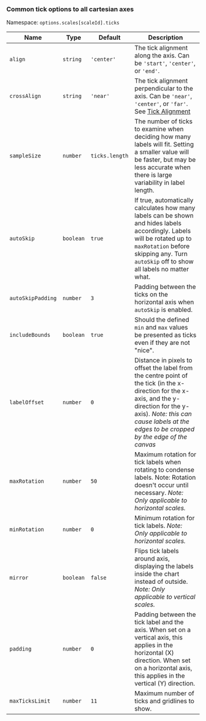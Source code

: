 ### Common tick options to all cartesian axes

Namespace: `options.scales[scaleId].ticks`

| Name | Type | Default | Description
| ---- | ---- | ------- | -----------
| `align` | `string` | `'center'` | The tick alignment along the axis. Can be `'start'`, `'center'`, or `'end'`.
| `crossAlign` | `string` | `'near'` | The tick alignment perpendicular to the axis. Can be `'near'`, `'center'`, or `'far'`. See [Tick Alignment](/axes/cartesian/#tick-alignment)
| `sampleSize` | `number` | `ticks.length` | The number of ticks to examine when deciding how many labels will fit. Setting a smaller value will be faster, but may be less accurate when there is large variability in label length.
| `autoSkip` | `boolean` | `true` | If true, automatically calculates how many labels can be shown and hides labels accordingly. Labels will be rotated up to `maxRotation` before skipping any. Turn `autoSkip` off to show all labels no matter what.
| `autoSkipPadding` | `number` | `3` | Padding between the ticks on the horizontal axis when `autoSkip` is enabled.
| `includeBounds` | `boolean` | `true` | Should the defined `min` and `max` values be presented as ticks even if they are not "nice".
| `labelOffset` | `number` | `0` | Distance in pixels to offset the label from the centre point of the tick (in the x-direction for the x-axis, and the y-direction for the y-axis). *Note: this can cause labels at the edges to be cropped by the edge of the canvas*
| `maxRotation` | `number` | `50` | Maximum rotation for tick labels when rotating to condense labels. Note: Rotation doesn't occur until necessary. *Note: Only applicable to horizontal scales.*
| `minRotation` | `number` | `0` | Minimum rotation for tick labels. *Note: Only applicable to horizontal scales.*
| `mirror` | `boolean` | `false` | Flips tick labels around axis, displaying the labels inside the chart instead of outside. *Note: Only applicable to vertical scales.*
| `padding` | `number` | `0` | Padding between the tick label and the axis. When set on a vertical axis, this applies in the horizontal (X) direction. When set on a horizontal axis, this applies in the vertical (Y) direction.
| `maxTicksLimit` | `number` | `11` | Maximum number of ticks and gridlines to show.
